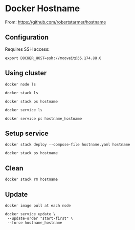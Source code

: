 # Docker Hostname

From: https://github.com/robertstarmer/hostname

## Configuration

Requires SSH access:

```
export DOCKER_HOST=ssh://mooveit@35.174.88.0
```

## Using cluster

```
docker node ls

docker stack ls

docker stack ps hostname

docker service ls

docker service ps hostname_hostname
```

## Setup service

```
docker stack deploy --compose-file hostname.yaml hostname

docker stack ps hostname
```

## Clean

```
docker stack rm hostname
```

## Update

```
docker image pull at each node

docker service update \
 --update-order "start-first" \
 --force hostname_hostname
```
